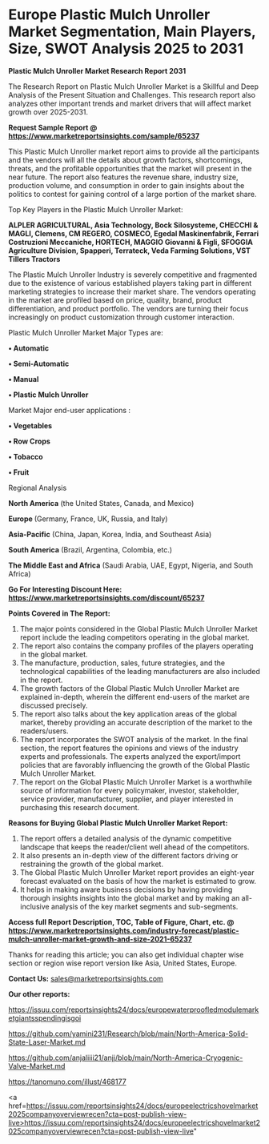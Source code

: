 # Europe Plastic Mulch Unroller Market Segmentation, Main Players, Size, SWOT Analysis 2025 to 2031

<strong>Plastic Mulch Unroller Market Research Report 2031</strong>

The Research Report on Plastic Mulch Unroller Market is a Skillful and Deep Analysis of the Present Situation and Challenges. This research report also analyzes other important trends and market drivers that will affect market growth over 2025-2031.

<strong>Request Sample Report @ <a href=https://www.marketreportsinsights.com/sample/65237>https://www.marketreportsinsights.com/sample/65237</a></strong>

This Plastic Mulch Unroller market report aims to provide all the participants and the vendors will all the details about growth factors, shortcomings, threats, and the profitable opportunities that the market will present in the near future. The report also features the revenue share, industry size, production volume, and consumption in order to gain insights about the politics to contest for gaining control of a large portion of the market share.

Top Key Players in the Plastic Mulch Unroller Market:

<strong>ALPLER AGRICULTURAL, Asia Technology, Bock Silosysteme, CHECCHI & MAGLI, Clemens, CM REGERO, COSMECO, Egedal Maskinenfabrik, Ferrari Costruzioni Meccaniche, HORTECH, MAGGIO Giovanni & Figli, SFOGGIA Agriculture Division, Spapperi, Terrateck, Veda Farming Solutions, VST Tillers Tractors</strong>

The Plastic Mulch Unroller Industry is severely competitive and fragmented due to the existence of various established players taking part in different marketing strategies to increase their market share. The vendors operating in the market are profiled based on price, quality, brand, product differentiation, and product portfolio. The vendors are turning their focus increasingly on product customization through customer interaction.

Plastic Mulch Unroller Market Major Types are:

<strong>• Automatic

• Semi-Automatic

• Manual

• Plastic Mulch Unroller</strong>

Market Major end-user applications :

<strong>• Vegetables

• Row Crops

• Tobacco

• Fruit</strong>

Regional Analysis

</u><strong><b>North America</b></strong> (the United States, Canada, and Mexico)

<strong><b>Europe </b></strong>(Germany, France, UK, Russia, and Italy)

<strong><b>Asia-Pacific</b></strong> (China, Japan, Korea, India, and Southeast Asia)

<strong><b>South America</b></strong> (Brazil, Argentina, Colombia, etc.)

<strong><b>The Middle East and Africa</b></strong> (Saudi Arabia, UAE, Egypt, Nigeria, and South Africa)

<strong>Go For Interesting Discount Here: <a href=https://www.marketreportsinsights.com/discount/65237>https://www.marketreportsinsights.com/discount/65237</a></strong>

<strong>Points Covered in The Report:</strong>
<ol>
  <li>The major points considered in the Global Plastic Mulch Unroller Market report include the leading competitors operating in the global market.</li>
  <li>The report also contains the company profiles of the players operating in the global market.</li>
  <li>The manufacture, production, sales, future strategies, and the technological capabilities of the leading manufacturers are also included in the report.</li>
  <li>The growth factors of the Global Plastic Mulch Unroller Market are explained in-depth, wherein the different end-users of the market are discussed precisely.</li>
  <li>The report also talks about the key application areas of the global market, thereby providing an accurate description of the market to the readers/users.</li>
  <li>The report incorporates the SWOT analysis of the market. In the final section, the report features the opinions and views of the industry experts and professionals. The experts analyzed the export/import policies that are favorably influencing the growth of the Global Plastic Mulch Unroller Market.</li>
  <li>The report on the Global Plastic Mulch Unroller Market is a worthwhile source of information for every policymaker, investor, stakeholder, service provider, manufacturer, supplier, and player interested in purchasing this research document.</li>
</ol>
<strong>Reasons for Buying Global Plastic Mulch Unroller Market Report:</strong>

<ol>
  <li>The report offers a detailed analysis of the dynamic competitive landscape that keeps the reader/client well ahead of the competitors.</li>
  <li>It also presents an in-depth view of the different factors driving or restraining the growth of the global market.</li>
  <li>The Global Plastic Mulch Unroller Market report provides an eight-year forecast evaluated on the basis of how the market is estimated to grow.</li>
  <li>It helps in making aware business decisions by having providing thorough insights insights into the global market and by making an all-inclusive analysis of the key market segments and sub-segments.</li>
</ol>
<strong>Access full Report Description, TOC, Table of Figure, Chart, etc. @ <a href=https://www.marketreportsinsights.com/industry-forecast/plastic-mulch-unroller-market-growth-and-size-2021-65237>https://www.marketreportsinsights.com/industry-forecast/plastic-mulch-unroller-market-growth-and-size-2021-65237</a></strong>


Thanks for reading this article; you can also get individual chapter wise section or region wise report version like Asia, United States, Europe.

<strong>Contact Us:</strong>
sales@marketreportsinsights.com

<strong>Our other reports:</strong>

<a href=https://issuu.com/reportsinsights24/docs/europewaterproofledmodulemarketgiantsspendingisgoi>https://issuu.com/reportsinsights24/docs/europewaterproofledmodulemarketgiantsspendingisgoi</a>

<a href=https://github.com/yamini231/Research/blob/main/North-America-Solid-State-Laser-Market.md>https://github.com/yamini231/Research/blob/main/North-America-Solid-State-Laser-Market.md</a>

<a href=https://github.com/anjaliiii21/anjj/blob/main/North-America-Cryogenic-Valve-Market.md>https://github.com/anjaliiii21/anjj/blob/main/North-America-Cryogenic-Valve-Market.md</a>

<a href=https://tanomuno.com/illust/468177>https://tanomuno.com/illust/468177</a>

<a href=https://issuu.com/reportsinsights24/docs/europeelectricshovelmarket2025companyoverviewrecen?cta=post-publish-view-live>https://issuu.com/reportsinsights24/docs/europeelectricshovelmarket2025companyoverviewrecen?cta=post-publish-view-live</a>"

